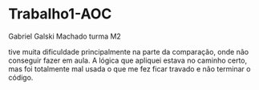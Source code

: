 # Trabalho1-AOC
Gabriel Galski Machado
turma M2

tive muita dificuldade principalmente na parte da comparação, onde não conseguir fazer em aula. A lógica que apliquei estava no caminho certo, mas foi totalmente mal usada o que me fez ficar travado e não terminar o código.
